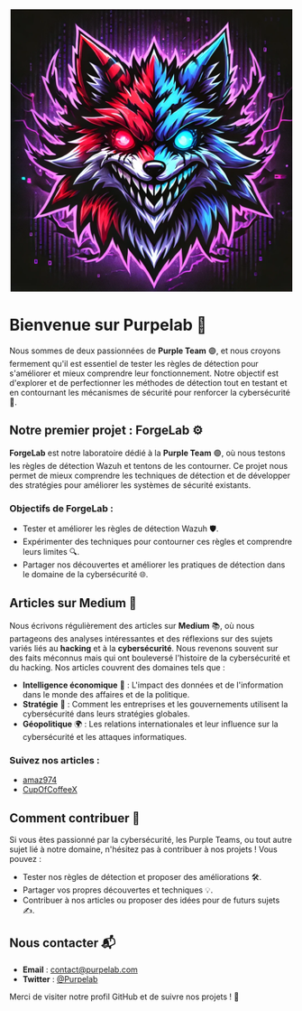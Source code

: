 <div align="center">
  <img src="/assets/purpelab.png" alt="Logo" width="500">
</div>

# Bienvenue sur Purpelab 👋

Nous sommes de deux passionnées de **Purple Team** 🟣, et nous croyons fermement qu'il est essentiel de tester les règles de détection pour s'améliorer et mieux comprendre leur fonctionnement. Notre objectif est d'explorer et de perfectionner les méthodes de détection tout en testant et en contournant les mécanismes de sécurité pour renforcer la cybersécurité 🔐.

## Notre premier projet : ForgeLab ⚙️

**ForgeLab** est notre laboratoire dédié à la **Purple Team** 🟣, où nous testons les règles de détection Wazuh et tentons de les contourner. Ce projet nous permet de mieux comprendre les techniques de détection et de développer des stratégies pour améliorer les systèmes de sécurité existants.

### Objectifs de ForgeLab :
- Tester et améliorer les règles de détection Wazuh 🛡️.
- Expérimenter des techniques pour contourner ces règles et comprendre leurs limites 🔍.
- Partager nos découvertes et améliorer les pratiques de détection dans le domaine de la cybersécurité 🌐.

## Articles sur Medium 📝

Nous écrivons régulièrement des articles sur **Medium** 📚, où nous partageons des analyses intéressantes et des réflexions sur des sujets variés liés au **hacking** et à la **cybersécurité**. Nous revenons souvent sur des faits méconnus mais qui ont bouleversé l'histoire de la cybersécurité et du hacking. Nos articles couvrent des domaines tels que :
- **Intelligence économique** 🧠 : L'impact des données et de l'information dans le monde des affaires et de la politique.
- **Stratégie** 🎯 : Comment les entreprises et les gouvernements utilisent la cybersécurité dans leurs stratégies globales.
- **Géopolitique** 🌍 : Les relations internationales et leur influence sur la cybersécurité et les attaques informatiques.

### Suivez nos articles :
- [amaz974](https://medium.com/@vamaz974)
- [CupOfCoffeeX](https://medium.com/@CupOfCoffeeX)

## Comment contribuer 🤝

Si vous êtes passionné par la cybersécurité, les Purple Teams, ou tout autre sujet lié à notre domaine, n'hésitez pas à contribuer à nos projets ! Vous pouvez :
- Tester nos règles de détection et proposer des améliorations 🛠️.
- Partager vos propres découvertes et techniques 💡.
- Contribuer à nos articles ou proposer des idées pour de futurs sujets ✍️.

## Nous contacter 📬

- **Email** : [contact@purpelab.com](mailto:contact@purpelab.com)
- **Twitter** : [@Purpelab](https://twitter.com/Purpelab)

Merci de visiter notre profil GitHub et de suivre nos projets ! 🌟
